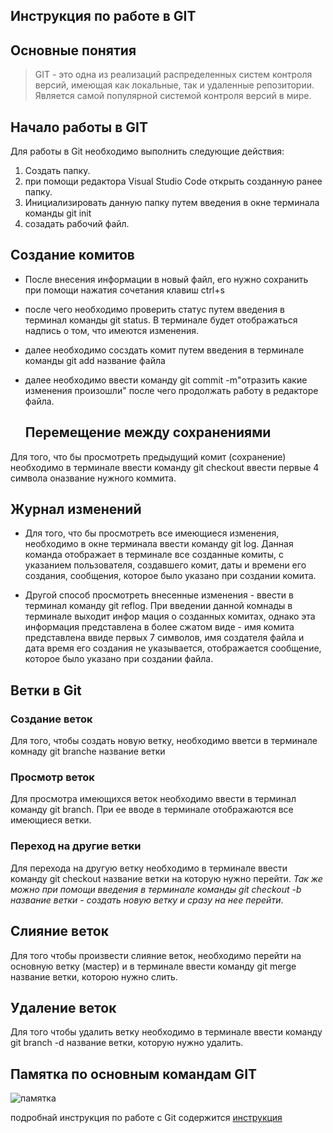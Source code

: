## Инструкция по работе в GIT

## Основные понятия

> GIT - это одна из реализаций распределенных систем контроля версий, имеющая как локальные, так и удаленные репозитории. Является самой популярной системой контроля версий в мире.

## Начало работы в GIT

Для работы в Git необходимо выполнить следующие действия:

1. Создать папку.
2. при помощи редактора Visual Studio Code открыть созданную ранее папку.
3. Инициализировать данную папку путем введения в окне терминала  команды git init
4. созадать рабочий файл.

## Создание комитов

* После внесения информации в новый файл, его нужно сохранить при помощи нажатия сочетания клавиш  ctrl+s
* после чего необходимо проверить статус путем введения в терминал команды git status. В терминале будет отображаться надпись о том, что имеются изменения.
* далее необходимо сосздать комит путем введения в терминале команды git add название файла
* далее необходимо ввести команду  git commit -m"отразить какие изменения произошли"
после чего продолжать работу в редакторе файла.

  ## Перемещение между сохранениями
Для того, что бы просмотреть предыдущий комит (сохранение) необходимо в терминале ввести команду git checkout ввести первые 4 символа оназвание нужного коммита.

## Журнал изменений

* Для того, что бы просмотреть все имеющиеся изменения, необходимо в окне терминала ввести команду git log. Данная команда отображает в терминале все созданные комиты, с указанием пользователя, создавшего комит, даты и времени его создания, сообщения, которое  было указано при создании комита.

* Другой способ просмотреть внесенные изменения  - ввести в терминал команду git reflog. При введении данной комнады в терминале выходит инфор
мация о созданных комитах, однако эта информация представлена в более сжатом виде - имя комита представлена ввиде первых 7 символов, имя создателя файла и дата время его создания  не указывается, отображается сообщение, которое было указано при создании файла.

## Ветки в Git

### Создание веток

Для того, чтобы создать новую ветку, необходимо вветси в терминале комнаду git branche название ветки

### Просмотр веток

Для просмотра имеющихся веток необходимо ввести в терминал команду  git branch. При ее вводе в терминале отображаются все имеющиеся ветки.

### Переход на другие ветки

Для перехода на другую ветку необходимо в терминале ввести команду git checkout название ветки на которую нужно перейти. 
_Так же можно при помощи введения в терминале команды git checkout -b название ветки - создать новую ветку и сразу на нее перейти_.

## Слияние веток

Для того чтобы произвести слияние веток, необходимо перейти на  основную ветку (мастер) и в терминале ввести команду git merge название ветки, которою нужно слить.

## Удаление веток

Для того чтобы удалить ветку необходимо в терминале ввести команду git branch -d название ветки, которую нужно удалить.

## Памятка по основным командам GIT
![памятка](https://avatars.mds.yandex.net/i?id=e47b482f21528b64c1879ac2547adf78-5896834-images-thumbs&n=13)

подробнай инструкция по работе с Git содержится [инструкция](https://gist.github.com/Jekins/2bf2d0638163f1294637)